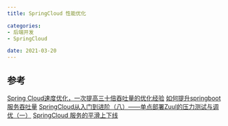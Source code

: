 ```yaml
---
title: SpringCloud 性能优化

categories:
- 后端开发
- SpringCloud

date: 2021-03-20
---
```


## 参考
[Spring Cloud速度优化，一次提高三十倍吞吐量的优化经验](https://blog.csdn.net/QQ401476683/article/details/106135906)
[如何提升springboot服务吞吐量](https://cloud.tencent.com/developer/article/1584920)
[SpringCloud从入门到进阶（八）——单点部署Zuul的压力测试与调优（一）](https://www.cnblogs.com/lonelyJay/p/10076158.html)
[SpringCloud 服务的平滑上下线](https://www.imooc.com/article/291243)